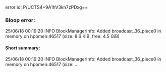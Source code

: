 error id: P/UCTS4+9A1hV3kn7zPDxg==
### Bloop error:

25/06/18 00:19:20 INFO BlockManagerInfo: Added broadcast_36_piece0 in memory on hpomen:46517 (size: 8.6 KiB, free: 4.5 GiB)
#### Short summary: 

25/06/18 00:19:20 INFO BlockManagerInfo: Added broadcast_36_piece0 in memory on hpomen:46517 (size: ...